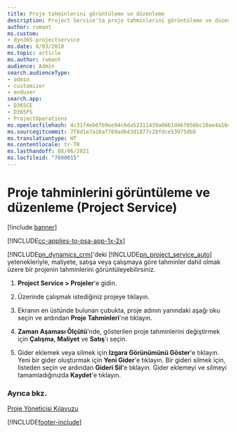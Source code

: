 ```yaml
---
title: Proje tahminlerini görüntüleme ve düzenleme
description: Project Service'ta proje tahminlerini görüntüleme ve düzenleme
author: rumant
ms.custom:
- dyn365-projectservice
ms.date: 8/03/2018
ms.topic: article
ms.author: rumant
audience: Admin
search.audienceType:
- admin
- customizer
- enduser
search.app:
- D365CE
- D365PS
- ProjectOperations
ms.openlocfilehash: 4c31f4eb6fb9ee94c6da52311439a8661d46f056bc10ae4a16dd53642e2338fe
ms.sourcegitcommit: 7f8d1e7a16af769adb43d1877c28fdce53975db8
ms.translationtype: HT
ms.contentlocale: tr-TR
ms.lasthandoff: 08/06/2021
ms.locfileid: "7000015"
---
```

# <a name="view-and-edit-project-estimates-project-service"></a>Proje tahminlerini görüntüleme ve düzenleme (Project Service)

[!include [banner](../includes/psa-now-project-operations.md)]

[!INCLUDE[cc-applies-to-psa-app-1x-2x](../includes/cc-applies-to-psa-app-1x-2x.md)]

[!INCLUDE[pn_dynamics_crm](../includes/pn-dynamics-crm.md)]'deki [!INCLUDE[pn_project_service_auto](../includes/pn-project-service-auto.md)] yetenekleriyle, maliyete, satışa veya çalışmaya göre tahminler dahil olmak üzere bir projenin tahminlerini görüntüleyebilirsiniz.  
  
1.  **Project Service > Projeler**'e gidin.  
  
2.  Üzerinde çalışmak istediğiniz projeye tıklayın.  
  
3.  Ekranın en üstünde bulunan çubukta, proje adının yanındaki aşağı oku seçin ve ardından **Proje Tahminleri**'ne tıklayın.  
  
4.  **Zaman Aşaması Ölçütü**'nde, gösterilen proje tahminlerini değiştirmek için **Çalışma**, **Maliyet** ve **Satış**'ı seçin.  
  
5.  Gider eklemek veya silmek için **Izgara Görünümünü Göster**'e tıklayın. Yeni bir gider oluşturmak için **Yeni Gider**'e tıklayın. Bir gideri silmek için, listeden seçin ve ardından **Gideri Sil**'e tıklayın. Gider eklemeyi ve silmeyi tamamladığınızda **Kaydet**'e tıklayın.  
  
### <a name="see-also"></a>Ayrıca bkz.  
 [Proje Yöneticisi Kılavuzu](../psa/project-manager-guide.md)


[!INCLUDE[footer-include](../includes/footer-banner.md)]